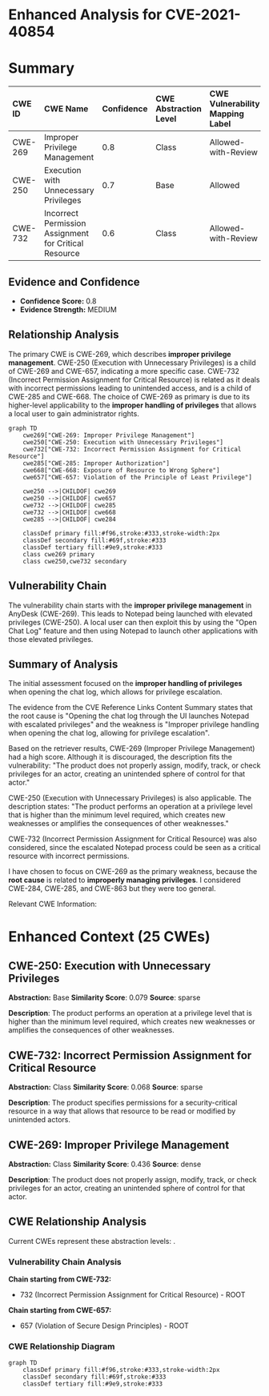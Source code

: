 # Enhanced Analysis for CVE-2021-40854

# Summary
| CWE ID  | CWE Name                                                        | Confidence | CWE Abstraction Level | CWE Vulnerability Mapping Label | CWE-Vulnerability Mapping Notes |
| :-------- | :-------------------------------------------------------------- | :--------- | :---------------------- | :------------------------------ | :------------------------------ |
| CWE-269 | Improper Privilege Management                                   | 0.8        | Class                   | Allowed-with-Review             | Primary CWE                     |
| CWE-250 | Execution with Unnecessary Privileges                           | 0.7        | Base                    | Allowed                         | Secondary Candidate              |
| CWE-732 | Incorrect Permission Assignment for Critical Resource           | 0.6        | Class                   | Allowed-with-Review             | Secondary Candidate              |

## Evidence and Confidence

*   **Confidence Score:** 0.8
*   **Evidence Strength:** MEDIUM

## Relationship Analysis
The primary CWE is CWE-269, which describes **improper privilege management**. CWE-250 (Execution with Unnecessary Privileges) is a child of CWE-269 and CWE-657, indicating a more specific case. CWE-732 (Incorrect Permission Assignment for Critical Resource) is related as it deals with incorrect permissions leading to unintended access, and is a child of CWE-285 and CWE-668. The choice of CWE-269 as primary is due to its higher-level applicability to the **improper handling of privileges** that allows a local user to gain administrator rights.

```mermaid
graph TD
    cwe269["CWE-269: Improper Privilege Management"]
    cwe250["CWE-250: Execution with Unnecessary Privileges"]
    cwe732["CWE-732: Incorrect Permission Assignment for Critical Resource"]
    cwe285["CWE-285: Improper Authorization"]
    cwe668["CWE-668: Exposure of Resource to Wrong Sphere"]
    cwe657["CWE-657: Violation of the Principle of Least Privilege"]

    cwe250 -->|CHILDOF| cwe269
    cwe250 -->|CHILDOF| cwe657
    cwe732 -->|CHILDOF| cwe285
    cwe732 -->|CHILDOF| cwe668
    cwe285 -->|CHILDOF| cwe284

    classDef primary fill:#f96,stroke:#333,stroke-width:2px
    classDef secondary fill:#69f,stroke:#333
    classDef tertiary fill:#9e9,stroke:#333
    class cwe269 primary
    class cwe250,cwe732 secondary
```

## Vulnerability Chain
The vulnerability chain starts with the **improper privilege management** in AnyDesk (CWE-269). This leads to Notepad being launched with elevated privileges (CWE-250). A local user can then exploit this by using the "Open Chat Log" feature and then using Notepad to launch other applications with those elevated privileges.

## Summary of Analysis
The initial assessment focused on the **improper handling of privileges** when opening the chat log, which allows for privilege escalation.

The evidence from the CVE Reference Links Content Summary states that the root cause is "Opening the chat log through the UI launches Notepad with escalated privileges" and the weakness is "Improper privilege handling when opening the chat log, allowing for privilege escalation".

Based on the retriever results, CWE-269 (Improper Privilege Management) had a high score. Although it is discouraged, the description fits the vulnerability: "The product does not properly assign, modify, track, or check privileges for an actor, creating an unintended sphere of control for that actor."

CWE-250 (Execution with Unnecessary Privileges) is also applicable. The description states: "The product performs an operation at a privilege level that is higher than the minimum level required, which creates new weaknesses or amplifies the consequences of other weaknesses."

CWE-732 (Incorrect Permission Assignment for Critical Resource) was also considered, since the escalated Notepad process could be seen as a critical resource with incorrect permissions.

I have chosen to focus on CWE-269 as the primary weakness, because the **root cause** is related to **improperly managing privileges**.
I considered CWE-284, CWE-285, and CWE-863 but they were too general.

Relevant CWE Information:

# Enhanced Context (25 CWEs)
## CWE-250: Execution with Unnecessary Privileges
**Abstraction:** Base
**Similarity Score**: 0.079
**Source**: sparse

**Description**:
The product performs an operation at a privilege level that is higher than the minimum level required, which creates new weaknesses or amplifies the consequences of other weaknesses.

## CWE-732: Incorrect Permission Assignment for Critical Resource
**Abstraction:** Class
**Similarity Score**: 0.068
**Source**: sparse

**Description**:
The product specifies permissions for a security-critical resource in a way that allows that resource to be read or modified by unintended actors.

## CWE-269: Improper Privilege Management
**Abstraction:** Class
**Similarity Score**: 0.436
**Source**: dense

**Description**:
The product does not properly assign, modify, track, or check privileges for an actor, creating an unintended sphere of control for that actor.


## CWE Relationship Analysis

Current CWEs represent these abstraction levels: .


### Vulnerability Chain Analysis

**Chain starting from CWE-732:**
- 732 (Incorrect Permission Assignment for Critical Resource) - ROOT


**Chain starting from CWE-657:**
- 657 (Violation of Secure Design Principles) - ROOT



### CWE Relationship Diagram

```mermaid
graph TD
    classDef primary fill:#f96,stroke:#333,stroke-width:2px
    classDef secondary fill:#69f,stroke:#333
    classDef tertiary fill:#9e9,stroke:#333
```